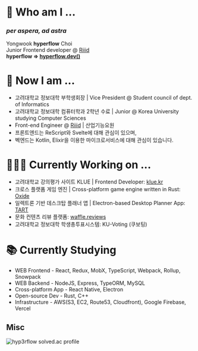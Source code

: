 # 🌱 Who am I ...
### ***per aspera, ad astra***  
Yongwook **hyperflow** Choi  
Junior Frontend developer @ [Riiid](https://www.riiid.co/en/main)  
**hyperflow => [hyperflow.dev()](https://hyperflow.dev/about)**  

# 🤔 Now I am ...
- 고려대학교 정보대학 부학생회장 | Vice President @ Student council of dept. of Informatics
- 고려대학교 정보대학 컴퓨터학과 2학년 수료 | Junior @ Korea University studying Computer Sciences  
- Front-end Engineer @ [Riiid](https://www.riiid.co/en/main) | 산업기능요원 
- 프론트엔드는 ReScript와 Svelte에 대해 관심이 있으며,
- 벡엔드는 Kotlin, Elixir을 이용한 마이크로서비스에 대해 관심이 있습니다.

# 👨🏻‍💻 Currently Working on ...
- 고려대학교 강의평가 사이트 KLUE | Frontend Developer: [klue.kr](https://klue.kr/)
- 크로스 플랫폼 게임 엔진 | Cross-platform game engine written in Rust: [Oxide](https://github.com/utilForever/Oxide)  
- 일렉트론 기반 데스크탑 플래너 앱 | Electron-based Desktop Planner App: [TART](https://github.com/hyp3rflow/tart)
- 문화 컨텐츠 리뷰 플랫폼: [waffle.reviews](https://waffle.reviews)
- 고려대학교 정보대학 학생총투표시스템: KU-Voting (쿠보팅)

# 📚 Currently Studying
- WEB Frontend - React, Redux, MobX, TypeScript, Webpack, Rollup, Snowpack
- WEB Backend - NodeJS, Express, TypeORM, MySQL
- Cross-platform App - React Native, Electron
- Open-source Dev - Rust, C++
- Infrastructure - AWS(S3, EC2, Route53, Cloudfront), Google Firebase, Vercel

## Misc
![hyp3rflow solved.ac profile](https://github-readme-solvedac.hyp3rflow.vercel.app/api/?handle=hyperflow)
